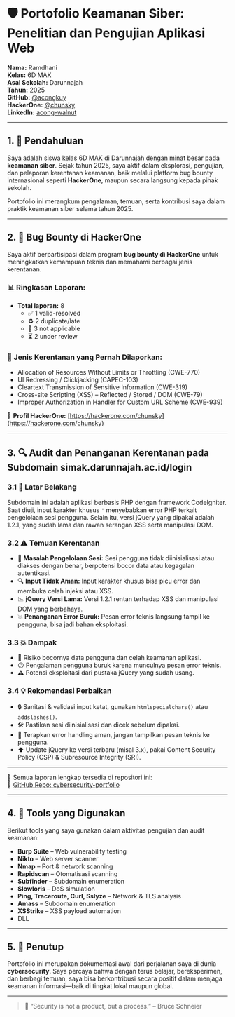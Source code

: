 # 🛡️ Portofolio Keamanan Siber: Penelitian dan Pengujian Aplikasi Web

**Nama:** Ramdhani  
**Kelas:** 6D MAK  
**Asal Sekolah:** Darunnajah  
**Tahun:** 2025  
**GitHub:** [@acongkuy](https://github.com/acongkuy)  
**HackerOne:** [@chunsky](https://hackerone.com/chunsky)  
**LinkedIn:** [acong-walnut](https://www.linkedin.com/in/acong-walnut-a88207363)

---

## 1. 📘 Pendahuluan

Saya adalah siswa kelas 6D MAK di Darunnajah dengan minat besar pada **keamanan siber**. Sejak tahun 2025, saya aktif dalam eksplorasi, pengujian, dan pelaporan kerentanan keamanan, baik melalui platform bug bounty internasional seperti **HackerOne**, maupun secara langsung kepada pihak sekolah.  

Portofolio ini merangkum pengalaman, temuan, serta kontribusi saya dalam praktik keamanan siber selama tahun 2025.

---

## 2. 🐞 Bug Bounty di HackerOne

Saya aktif berpartisipasi dalam program **bug bounty di HackerOne** untuk meningkatkan kemampuan teknis dan memahami berbagai jenis kerentanan.

### 📊 Ringkasan Laporan:
- **Total laporan:** 8  
  - ✅ 1 valid-resolved  
  - ♻️ 2 duplicate/late  
  - 🚫 3 not applicable  
  - ⏳ 2 under review

### 📌 Jenis Kerentanan yang Pernah Dilaporkan:
- Allocation of Resources Without Limits or Throttling (CWE-770)  
- UI Redressing / Clickjacking (CAPEC-103)  
- Cleartext Transmission of Sensitive Information (CWE-319)  
- Cross-site Scripting (XSS) – Reflected / Stored / DOM (CWE-79)  
- Improper Authorization in Handler for Custom URL Scheme (CWE-939)

📍 **Profil HackerOne:** [https://hackerone.com/chunsky](https://hackerone.com/chunsky)

---

## 3. 🔍 Audit dan Penanganan Kerentanan pada Subdomain simak.darunnajah.ac.id/login

### 3.1 📝 Latar Belakang

Subdomain ini adalah aplikasi berbasis PHP dengan framework CodeIgniter. Saat diuji, input karakter khusus `'` menyebabkan error PHP terkait pengelolaan sesi pengguna. Selain itu, versi jQuery yang dipakai adalah 1.2.1, yang sudah lama dan rawan serangan XSS serta manipulasi DOM.

### 3.2 ⚠️ Temuan Kerentanan

* 🛑 **Masalah Pengelolaan Sesi:** Sesi pengguna tidak diinisialisasi atau diakses dengan benar, berpotensi bocor data atau kegagalan autentikasi.
* 🔍 **Input Tidak Aman:** Input karakter khusus bisa picu error dan membuka celah injeksi atau XSS.
* 📉 **jQuery Versi Lama:** Versi 1.2.1 rentan terhadap XSS dan manipulasi DOM yang berbahaya.
* 💥 **Penanganan Error Buruk:** Pesan error teknis langsung tampil ke pengguna, bisa jadi bahan eksploitasi.

### 3.3 💥 Dampak

* 🔐 Risiko bocornya data pengguna dan celah keamanan aplikasi.
* 😕 Pengalaman pengguna buruk karena munculnya pesan error teknis.
* ⚠️ Potensi eksploitasi dari pustaka jQuery yang sudah usang.

### 3.4 💡 Rekomendasi Perbaikan

* 🔒 Sanitasi & validasi input ketat, gunakan `htmlspecialchars()` atau `addslashes()`.
* 🛠️ Pastikan sesi diinisialisasi dan dicek sebelum dipakai.
* 🚫 Terapkan error handling aman, jangan tampilkan pesan teknis ke pengguna.
* ⬆️ Update jQuery ke versi terbaru (misal 3.x), pakai Content Security Policy (CSP) & Subresource Integrity (SRI).

---
📁 Semua laporan lengkap tersedia di repositori ini:  
🔗 [GitHub Repo: cybersecurity-portfolio](https://github.com/acongkuy/cybersecurity-portfolio)

---

## 4. 🧰 Tools yang Digunakan

Berikut tools yang saya gunakan dalam aktivitas pengujian dan audit keamanan:

- **Burp Suite** – Web vulnerability testing  
- **Nikto** – Web server scanner  
- **Nmap** – Port & network scanning  
- **Rapidscan** – Otomatisasi scanning  
- **Subfinder** – Subdomain enumeration  
- **Slowloris** – DoS simulation  
- **Ping, Traceroute, Curl, Sslyze** – Network & TLS analysis  
- **Amass** – Subdomain enumeration  
- **XSStrike** – XSS payload automation  
- DLL

---

## 5. 🧾 Penutup

Portofolio ini merupakan dokumentasi awal dari perjalanan saya di dunia **cybersecurity**. Saya percaya bahwa dengan terus belajar, bereksperimen, dan berbagi temuan, saya bisa berkontribusi secara positif dalam menjaga keamanan informasi—baik di tingkat lokal maupun global.

---

> 🔐 “Security is not a product, but a process.” – Bruce Schneier
